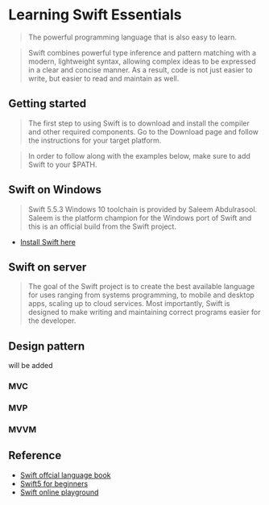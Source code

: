# Learning Swift Essentials
> The powerful programming language that is also easy to learn.

> Swift combines powerful type inference and pattern matching with a modern, lightweight syntax, allowing complex ideas to be expressed in a clear and concise manner. As a result, code is not just easier to write, but easier to read and maintain as well.

## Getting started
> The first step to using Swift is to download and install the compiler and other required components. Go to the Download page and follow the instructions for your target platform.

> In order to follow along with the examples below, make sure to add Swift to your $PATH.

## Swift on Windows
> Swift 5.5.3 Windows 10 toolchain is provided by Saleem Abdulrasool. Saleem is the platform champion for the Windows port of Swift and this is an official build from the Swift project.

- [Install Swift here](https://www.swift.org/download/)

## Swift on server
> The goal of the Swift project is to create the best available language for uses ranging from systems programming, to mobile and desktop apps, scaling up to cloud services. Most importantly, Swift is designed to make writing and maintaining correct programs easier for the developer.


## Design pattern 
will be added
### MVC
### MVP 
### MVVM

## Reference 
- [Swift offcial language book](https://docs.swift.org/swift-book/)
- [Swift5 for beginners](https://youtube.com/playlist?list=PL5PR3UyfTWvfacnfUsvNcxIiKIgidNRoW)
- [Swift online playground](https://swiftfiddle.com/)